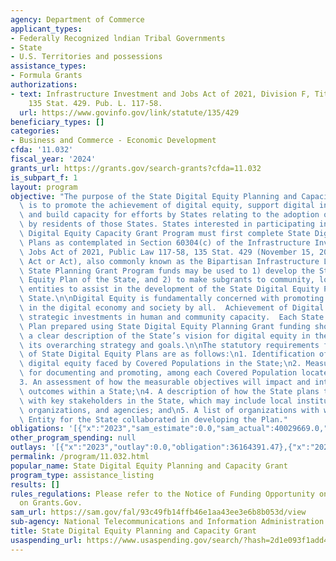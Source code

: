 ```yaml
---
agency: Department of Commerce
applicant_types:
- Federally Recognized lndian Tribal Governments
- State
- U.S. Territories and possessions
assistance_types:
- Formula Grants
authorizations:
- text: Infrastructure Investment and Jobs Act of 2021, Division F, Title III, 60304(c).
    135 Stat. 429. Pub. L. 117-58.
  url: https://www.govinfo.gov/link/statute/135/429
beneficiary_types: []
categories:
- Business and Commerce - Economic Development
cfda: '11.032'
fiscal_year: '2024'
grants_url: https://grants.gov/search-grants?cfda=11.032
is_subpart_f: 1
layout: program
objective: "The purpose of the State Digital Equity Planning and Capacity Grant Programs\
  \ is to promote the achievement of digital equity, support digital inclusion activities,\
  \ and build capacity for efforts by States relating to the adoption of broadband\
  \ by residents of those States. States interested in participating in the State\
  \ Digital Equity Capacity Grant Program must first complete State Digital Equity\
  \ Plans as contemplated in Section 60304(c) of the Infrastructure Investment and\
  \ Jobs Act of 2021, Public Law 117-58, 135 Stat. 429 (November 15, 2021) (Infrastructure\
  \ Act or Act), also commonly known as the Bipartisan Infrastructure Law. \n\nThe\
  \ State Planning Grant Program funds may be used to 1) develop the State Digital\
  \ Equity Plan of the State, and 2) to make subgrants to community, local, and tribal\
  \ entities to assist in the development of the State Digital Equity Plan of the\
  \ State.\n\nDigital Equity is fundamentally concerned with promoting full participation\
  \ in the digital economy and society by all.  Achievement of Digital Equity requires\
  \ strategic investments in human and community capacity.  Each State Digital Equity\
  \ Plan prepared using State Digital Equity Planning Grant funding should include\
  \ a clear description of the State’s vision for digital equity in the context of\
  \ its overarching strategy and goals.\n\nThe statutory requirements for the contents\
  \ of State Digital Equity Plans are as follows:\n1. Identification of barriers to\
  \ digital equity faced by Covered Populations in the State;\n2. Measurable objectives\
  \ for documenting and promoting, among each Covered Population located in that State;\n\
  3. An assessment of how the measurable objectives will impact and interact with\
  \ outcomes within a State;\n4. A description of how the State plans to collaborate\
  \ with key stakeholders in the State, which may include local institutions, governments,\
  \ organizations, and agencies; and\n5. A list of organizations with which the Administering\
  \ Entity for the State collaborated in developing the Plan."
obligations: '[{"x":"2023","sam_estimate":0.0,"sam_actual":40029669.0,"usa_spending_actual":40029669.59},{"x":"2024","sam_estimate":0.0,"sam_actual":29786321.0,"usa_spending_actual":26162888.24},{"x":"2025","sam_estimate":0.0,"sam_actual":558000000.0,"usa_spending_actual":194594979.07}]'
other_program_spending: null
outlays: '[{"x":"2023","outlay":0.0,"obligation":36164391.47},{"x":"2024","outlay":0.0,"obligation":30656481.67},{"x":"2025","outlay":0.0,"obligation":195306537.53}]'
permalink: /program/11.032.html
popular_name: State Digital Equity Planning and Capacity Grant
program_type: assistance_listing
results: []
rules_regulations: Please refer to the Notice of Funding Opportunity once published
  on Grants.Gov.
sam_url: https://sam.gov/fal/93c49fb14ffb46e1aa43ee3e6b8b053d/view
sub-agency: National Telecommunications and Information Administration
title: State Digital Equity Planning and Capacity Grant
usaspending_url: https://www.usaspending.gov/search/?hash=2d1e093f1add4d06ec021b63951fecf7
---
```

